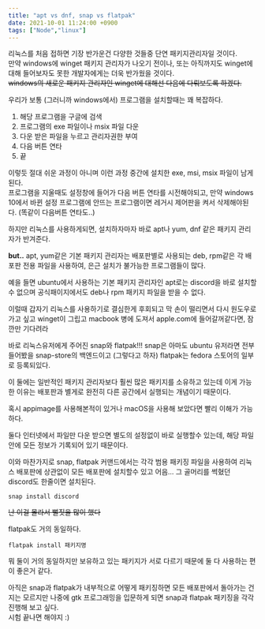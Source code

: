 ```yaml
---
title: "apt vs dnf, snap vs flatpak"
date: 2021-10-01 11:24:00 +0900
tags: ["Node","linux"]
---
```


리눅스를 처음 접하면 기장 반가운건 다양한 것들중 단연 패키지관리자일 것이다.  
만약 windows에 winget 패키지 관리자가 나오기 전이나, 또는 아직까지도 winget에 대해 들어보자도 못한 개발자에게는 더욱 반가웠을 것이다.  
~~windows의 새로운 패키지 관리자인 winget에 대해선 다음에 다뤄보도록 하겠다.~~

우리가 보통 (그러니까 windows에서) 프로그램을 설치할때는 꽤 복잡하다.

1. 해당 프로그램을 구글에 검색
2. 프로그램의 exe 파일이나 msix 파일 다운
3. 다운 받은 파일을 누르고 관리자권한 부여
4. 다음 버튼 연타
5. 끝

이렇듯 절대 쉬운 과정이 아니며 이런 과정 중간에 설치한 exe, msi, msix 파일이 남게 된다.  
프로그램을 지울때도 설정창에 들어가 다음 버튼 연타를 시전해야되고, 만약 windows 10에서 바뀐 설정 프로그램에 안뜨는 프로그램이면 레거시 제어판을 켜서 삭제해야된다. (똑같이 다음버튼 연타도..)

하지만 리눅스를 사용하게되면, 설치하자마자 바로 apt나 yum, dnf 같은 패키지 관리자가 반겨준다.

**but..** apt, yum같은 기본 패키지 관리자는 배포판별로 사용되는 deb, rpm같은 각 배포판 전용 파일을 사용하여, 은근 설치가 불가능한 프로그램들이 많다.

예을 들면 ubuntu에서 사용하는 기본 패키지 관리자인 apt로는 discord을 바로 설치할 수 없으며 공식패이지에서도 deb나 rpm 패키지 파일을 받을 수 없다.

이럴때 갑자기 리눅스를 사용하기로 결심한게 후회되고 막 손이 떨리면서 다시 원도우로 가고 싶고 winget이 그립고 macbook 병에 도져서 apple.com에 들어갈꺼같다면, 잠깐만 기다려라

바로 리눅스유저에게 주어진 snap와 flatpak!!!
snap은 아마도 ubuntu 유저라면 전부 들어봤을 snap-store의 백엔드이고 (그렇다고 하자) flatpak는 fedora 스토어의 일부로 등록되있다.

이 둘에는 일반적인 패키지 관리자보다 훨씬 많은 패키지를 소유하고 있는데 이게 가능한 이유는 배포판과 별게로 완전히 다른 공간에서 실행되는 개념이기 때문이다.

혹시 appimage를 사용해본적이 있거나 macOS을 사용해 보았다면 빨리 이해가 가능하다.

둘다 인터넷에서 파일만 다운 받으면 별도의 설정없이 바로 실행할수 있는데, 해당 파일 안에 모든 정보가 기록되어 있기 때문이다.

이와 마찬가지로 snap, flatpak 커맨드에서는 각각 범용 패키징 파일을 사용하여 리눅스 배포판에 상관없이 모든 배포판에 설치할수 있고 어음... 그 골머리를 썩혔던 discord도 한줄이면 설치된다.

`snap install discord`

~~난 이걸 몰라서 뻘짓을 많이 했다~~

flatpak도 거의 동일하다.

`flatpak install 패키지명`

뭐 둘이 거의 동일하지만 보유하고 있는 패키지가 서로 다르기 때문에 둘 다 사용하는 편이 좋은거 같다.

아직은 snap과 flatpak가 내부적으로 어떻게 패키징하면 모든 배포판에서 돌아가는 건지는 모르지만 나중에 gtk 프로그래밍을 입문하게 되면 snap과 flatpak 패키징을 각각 진행해 보고 싶다.  
시험 끝나면 해야지 :)

